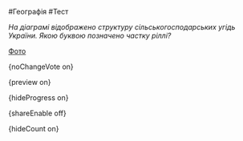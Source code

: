 #Географія #Тест

*На діаграмі відображено структуру сільськогосподарських угідь України. Якою буквою позначено частку ріллі?*

[Фото](https://zno.osvita.ua//doc/images/znotest/25/2578/23.jpg)

{noChangeVote on}

{preview on}

{hideProgress on}

{shareEnable off}

{hideCount on}

